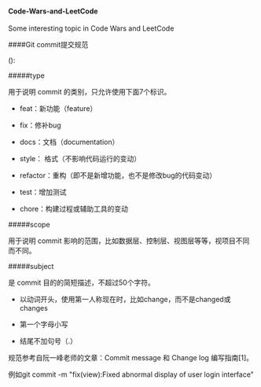 #### Code-Wars-and-LeetCode
Some interesting topic in Code Wars and LeetCode

####Git commit提交规范

<type>(<scope>): <subject>

#####type

用于说明 commit 的类别，只允许使用下面7个标识。

- feat：新功能（feature）

- fix：修补bug

- docs：文档（documentation）

- style： 格式（不影响代码运行的变动）

- refactor：重构（即不是新增功能，也不是修改bug的代码变动）

- test：增加测试

- chore：构建过程或辅助工具的变动


#####scope

用于说明 commit 影响的范围，比如数据层、控制层、视图层等等，视项目不同而不同。

#####subject

是 commit 目的的简短描述，不超过50个字符。

- 以动词开头，使用第一人称现在时，比如change，而不是changed或changes
 
- 第一个字母小写

- 结尾不加句号（.）

规范参考自阮一峰老师的文章：Commit message 和 Change log 编写指南[1]。


例如git commit -m "fix(view):Fixed abnormal display of user login interface"